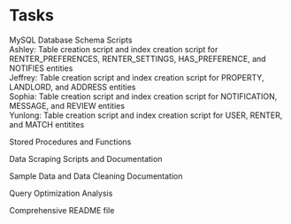 # Tasks  
MySQL Database Schema Scripts  
Ashley: Table creation script and index creation script for RENTER_PREFERENCES, RENTER_SETTINGS, HAS_PREFERENCE, and NOTIFIES entities  
Jeffrey: Table creation script and index creation script for PROPERTY, LANDLORD, and ADDRESS entities  
Sophia: Table creation script and index creation script for NOTIFICATION, MESSAGE, and REVIEW entities  
Yunlong: Table creation script and index creation script for USER, RENTER, and MATCH entitites  
  
Stored Procedures and Functions  
  
Data Scraping Scripts and Documentation  
  
Sample Data and Data Cleaning Documentation 
  
Query Optimization Analysis  
  
Comprehensive README file  
